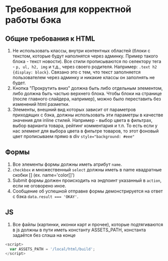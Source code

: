 # Требования для корректной работы бэка

## Общие требования к HTML
1. Не использовать классы, внутри контентных областей (блоки с текстом, которые будут наполнятся через админку. Пример такого блока - текст новости). Все стили прописываются по селектору тега - `p, ul, h2, img` и т.д., через своего родителя. Например: `.text h2 {display: block}`.
Связано это с тем, что текст заполняется пользователем через админку и никакие классы он заполнять не будет.
2. Кнопка "Прокрутить вниз" должна быть либо отдельным элементом, либо должна быть частью верхнего блока. Чтобы блоки на странице (после главного слайдера, например), можно было переставить без изменений html разметки.
3. Элементы, внешний вид которых зависит от параметров приходящих с бэка, должны использовать эти параметры в качестве значения для inline стилей. Например - выбор цвета в фильтрах, выбор варианта товара, рейтинг комментария и т.п. То есть если у нас элемент для выбора цвета в фильтре товаров, то этот фоновый цвет прописываем прямо в div `style="background: #eee"`

## Формы
1. Все элементы формы должны иметь атрибут `name`.
2. `checkbox` и множественный `select` должны иметь в name квадратные скобки [] (ex. name='color[]')
3. Submit формы должен происходить на эндпоинт указанный в `action`, если не оговорено иное.
4. Сообщение об успешной отправке формы демонстрируется на ответ с бэка `data.result === 'OKAY'`.


## JS
1. Все файлы (картинки, иконки карт и прочее), которые подтягиваются в js должны в пути иметь константу ASSETS_PATH, константа задаётся без слэша на конце
```js
<script>
  var ASSETS_PATH = '/local/html/build';
</script>
```
